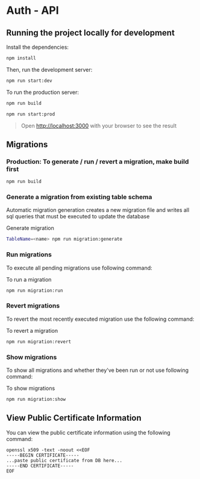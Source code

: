 # Auth - API

## Running the project locally for development

Install the dependencies:

```bash
npm install
```

Then, run the development server:

```bash
npm run start:dev
```

To run the production server:

```bash
npm run build
```

```bash
npm run start:prod
```

> Open [http://localhost:3000](http://localhost:3000) with your browser to see the result

## Migrations

### Production: To generate / run / revert a migration, make build first

```bash
npm run build
```

### Generate a migration from existing table schema <br />

Automatic migration generation creates a new migration file and writes all sql queries that must be executed to update the database

Generate migration

```bash
TableName=<name> npm run migration:generate
```

### Run migrations <br />

To execute all pending migrations use following command:

To run a migration

```bash
npm run migration:run
```

### Revert migrations <br />

To revert the most recently executed migration use the following command:

To revert a migration

```bash
npm run migration:revert
```

### Show migrations <br />

To show all migrations and whether they've been run or not use following command:

To show migrations

```bash
npm run migration:show
```

## View Public Certificate Information

You can view the public certificate information using the following command:

```
openssl x509 -text -noout <<EOF
-----BEGIN CERTIFICATE-----
...paste public certificate from DB here...
-----END CERTIFICATE-----
EOF
```
